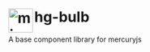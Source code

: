 # hg-bulb <img alt="mix-n-mock logo" src="https://cdn.rawgit.com/gcallaghan/hg-bulb/master/thermometer-lines.svg" align="left" height="48">

A base component library for mercuryjs
